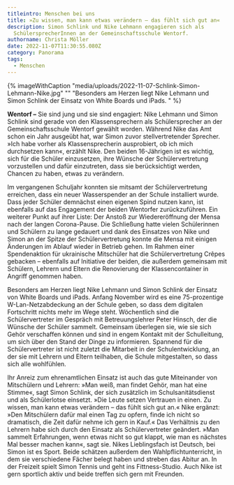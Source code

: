 ```yaml
---
titleintro: Menschen bei uns
title: »Zu wissen, man kann etwas verändern – das fühlt sich gut an«
description: Simon Schlink und Nike Lehmann engagieren sich als
  SchülersprecherInnen an der Gemeinschaftsschule Wentorf.
authorname: Christa Möller
date: 2022-11-07T11:30:55.080Z
category: Panorama
tags:
  - Menschen
---
```



{% imageWithCaption "media/uploads/2022-11-07-Schlink-Simon-Lehmann-Nike.jpg" "" "Besonders am Herzen liegt Nike Lehmann und Simon Schlink der Einsatz von White Boards und iPads.      " %}

**Wentorf –** Sie sind jung und sie sind engagiert: Nike Lehmann und Simon Schlink sind gerade von den Klassensprechern als Schülersprecher an der Gemeinschaftsschule Wentorf gewählt worden. Während Nike das Amt schon ein Jahr ausgeübt hat, war Simon zuvor stellvertretender Sprecher. »Ich habe vorher als Klassensprecherin ausprobiert, ob ich mich durchsetzen kann«, erzählt Nike. Den beiden 16-Jährigen ist es wichtig, sich für die Schüler einzusetzen, ihre Wünsche der Schülervertretung vorzustellen und dafür einzutreten, dass sie berücksichtigt werden, Chancen zu haben, etwas zu verändern. 

Im vergangenen Schuljahr konnten sie mitsamt der Schülervertretung erreichen, dass ein neuer Wasserspender an der Schule installiert wurde. Dass jeder Schüler demnächst einen eigenen Spind nutzen kann, ist ebenfalls auf das Engagement der beiden Wentorfer zurückzuführen. Ein weiterer Punkt auf ihrer Liste: Der Anstoß zur Wiedereröffnung der Mensa nach der langen Corona-Pause. Die Schließung hatte vielen Schülerinnen und Schülern zu lange gedauert und dank des Einsatzes von Nike und Simon an der Spitze der Schülervertretung konnte die Mensa mit einigen Änderungen im Ablauf wieder in Betrieb gehen. Im Rahmen einer Spendenaktion für ukrainische Mitschüler hat die Schülervertretung Crêpes gebacken – ebenfalls auf Initiative der beiden, die außerdem gemeinsam mit Schülern, Lehrern und Eltern die Renovierung der Klassencontainer in Angriff genommen haben. 

Besonders am Herzen liegt Nike Lehmann und Simon Schlink der Einsatz von White Boards und iPads. Anfang November wird es eine 75-prozentige W-Lan-Netzabdeckung an der Schule geben, so dass dem digitalen Fortschritt nichts mehr im Wege steht. Wöchentlich sind die Schülervertreter im Gespräch mit Betreuungslehrer Peter Hinsch, der die Wünsche der Schüler sammelt. Gemeinsam überlegen sie, wie sie sich Gehör verschaffen können und sind in engem Kontakt mit der Schulleitung, um sich über den Stand der Dinge zu informieren. Spannend für die Schülervertreter ist nicht zuletzt die Mitarbeit in der Schulentwicklung, an der sie mit Lehrern und Eltern teilhaben, die Schule mitgestalten, so dass sich alle wohlfühlen. 

Ihr Anreiz zum ehrenamtlichen Einsatz ist auch das gute Miteinander von Mitschülern und Lehrern: »Man weiß, man findet Gehör, man hat eine Stimme«, sagt Simon Schlink, der sich zusätzlich im Schulsanitätsdienst und als Schülerlotse einsetzt. »Die Leute setzen Vertrauen in einen. Zu wissen, man kann etwas verändern – das fühlt sich gut an.« Nike ergänzt: »Den Mitschülern dafür mal einen Tag zu opfern, finde ich nicht so dramatisch, die Zeit dafür nehme ich gern in Kauf.« Das Verhältnis zu den Lehrern habe sich durch den Einsatz als Schülervertreter geändert. »Man sammelt Erfahrungen, wenn etwas nicht so gut klappt, wie man es nächstes Mal besser machen kann«, sagt sie. Nikes Lieblingsfach ist Deutsch, bei Simon ist es Sport. Beide schätzen außerdem den Wahlpflichtunterricht, in dem sie verschiedene Fächer belegt haben und streben das Abitur an. In der Freizeit spielt Simon Tennis und geht ins Fittness-Studio. Auch Nike ist gern sportlich aktiv und beide treffen sich gern mit Freunden.
